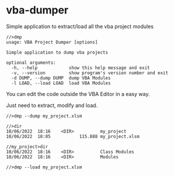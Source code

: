 # vba-dumper
Simple application to extract/load all the vba project modules

```
//>dmp
usage: VBA Project Dumper [options]

Simple application to dump vba projects

optional arguments:
  -h, --help            show this help message and exit
  -v, --version         show program's version number and exit
  -d DUMP, --dump DUMP  dump VBA Modules
  -l LOAD, --load LOAD  load VBA Modules
```

You can edit the code outside the VBA Editor in a easy way.

Just need to extract, modify and load.

```
//>dmp --dump my_project.xlsm

//>dir
10/06/2022  18:16    <DIR>          my_project
10/06/2022  18:05           115.888 my_project.xlsm

//my_project>dir
10/06/2022  18:16    <DIR>          Class Modules
10/06/2022  18:16    <DIR>          Modules

//>dmp --load my_project.xlsm
```
